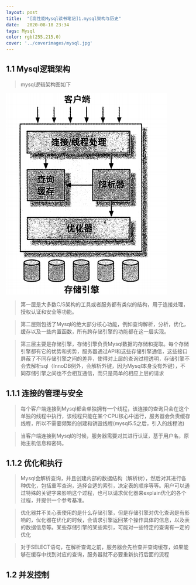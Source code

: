 ```yaml
---
layout: post
title:  "[高性能Mysql读书笔记]1.mysql架构与历史"
date:   2020-08-18 23:34
tags: Mysql
color: rgb(255,215,0)
cover: '../coverimages/mysql.jpg'
---
```


## 1.1 Mysql逻辑架构

> mysql逻辑架构图如下

![enter description here](https://raw.githubusercontent.com/LazystudentCH/blogImage/master/2020/8/18/[高性能Mysql读书笔记]1.mysql架构与历史/1597761013970.png)

> 第一层是大多数C/S架构的工具或者服务都有类似的结构，用于连接处理，授权认证和安全等功能。

> 第二层则包括了Mysql的绝大部分核心功能，例如查询解析，分析，优化，缓存以及一些内置函数，所有跨存储引擎的功能都在这一层实现。

> 第三层主要是存储引擎，存储引擎负责Mysql数据的存储和提取。每个存储引擎都有它的优势和劣势，服务器通过API和这些存储引擎通信，这些接口屏蔽了不同存储引擎之间的差异，使得对上层的查询过程透明，存储引擎不会去解析sql（InnoDB例外，会解析外键，因为Mysql本身没有外键），不同存储引擎之间也不会相互通信，而只是简单的相应上层的请求

## 1.1.1 连接的管理与安全
> 每个客户端连接到Mysql都会单独拥有一个线程，该连接的查询只会在这个单独的线程中执行，该线程只能在某个CPU核心中运行，服务器会负责缓存线程，所以不需要频繁的创建和销毁线程(mysql5.5之后，引入的线程池)

> 当客户端连接到Mysql的时候，服务器需要对其进行认证，基于用户名，原始主机信息和密码。

## 1.1.2 优化和执行

> Mysql会解析查询，并且创建内部的数据结构（解析树），然后对其进行各种优化，包括重写查询，选择合适的索引，决定表的顺序等等。用户可以通过特殊的关键字来影响这个过程，也可以请求优化器来explain优化的各个过程，并提供一个参考基准。

>优化器并不关心表使用的是什么存储引擎，但是存储引擎对优化查询是有影响的，优化器在优化的时候，会请求引擎返回某个操作具体的信息，以及表的数据信息等。某些存储引擎的某些索引，可能对一些特定的查询有一定的优化

> 对于SELECT语句，在解析查询之前，服务器会先检查并查询缓存，如果能够在缓存中找到对应的查询，服务器就不必要重新执行后面的流程

## 1.2 并发控制
> 